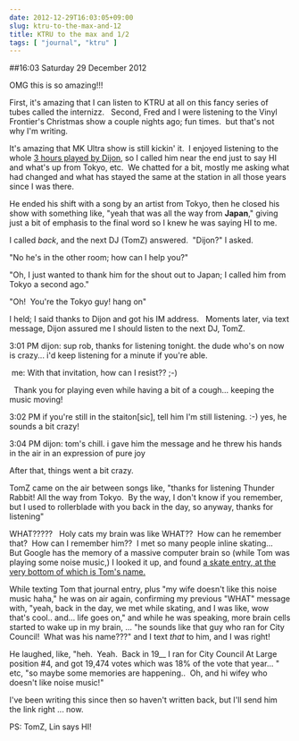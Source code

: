 ```yaml
---
date: 2012-12-29T16:03:05+09:00
slug: ktru-to-the-max-and-12
title: KTRU to the max and 1/2
tags: [ "journal", "ktru" ]
---
```


##16:03 Saturday 29 December 2012

OMG this is so amazing!!!

First, it's amazing that I can listen to KTRU at all on this fancy series of tubes called the internizz.   Second, Fred and I were listening to the Vinyl Frontier's Christmas show a couple nights ago; fun times.  but that's not why I'm writing.

It's amazing that MK Ultra show is still kickin' it.  I enjoyed listening to the whole [3 hours played by Dijon](https://noise.rice.edu/ktru/sheet.nsf/15aa60c8727df106802568e90056b4d1/9b62ecd77c6ac6e386257ae300124f48?OpenDocument), so I called him near the end just to say HI and what's up from Tokyo, etc.  We chatted for a bit, mostly me asking what had changed and what has stayed the same at the station in all those years since I was there.

He ended his shift with a song by an artist from Tokyo, then he closed his show with something like, "yeah that was <artist name> all the way from **Japan**," giving just a bit of emphasis to the final word so I knew he was saying HI to me.

I called *back*, and the next DJ (TomZ) answered.  "Dijon?" I asked.

"No he's in the other room; how can I help you?"

"Oh, I just wanted to thank him for the shout out to Japan; I called him from Tokyo a second ago."

"Oh!  You're the Tokyo guy! hang on"

I held; I said thanks to Dijon and got his IM address.   Moments later, via text message, Dijon assured me I should listen to the next DJ, TomZ.


3:01 PM dijon: sup rob, thanks for listening tonight. the dude who's on now is crazy... i'd keep listening for a minute if you're able.




 me: With that invitation, how can I resist?? ;-)




  Thank you for playing even while having a bit of a cough... keeping the music moving!




3:02 PM if you're still in the staiton[sic], tell him I'm still listening. :-) yes, he sounds a bit crazy!




3:04 PM dijon: tom's chill. i gave him the message and he threw his hands in the air in an expression of pure joy


After that, things went a bit crazy.

TomZ came on the air between songs like, "thanks for listening Thunder Rabbit! All the way from Tokyo.  By the way, I don't know if you remember, but I used to rollerblade with you back in the day, so anyway, thanks for listening"

WHAT?????   Holy cats my brain was like WHAT??  How can he remember that?  How can I remember him??  I met so many people inline skating...   But Google has the memory of a massive computer brain so (while Tom was playing some noise music,) I looked it up, and found [a skate entry, at the very bottom of which is Tom's name.](https://robnugen.com/journal.pl?type=skate&date=1995/01/20)

While texting Tom that journal entry, plus "my wife doesn't like this noise music haha," he was on air again, confirming my previous "WHAT" message with, "yeah, back in the day, we met while skating, and I was like, wow that's cool.. and... life goes on," and while he was speaking, more brain cells started to wake up in my brain, ... "he sounds like that guy who ran for City Council!  What was his name???" and I text *that* to him, and I was right!

He laughed, like, "heh.  Yeah.  Back in 19__ I ran for City Council At Large position #4, and got 19,474 votes which was 18% of the vote that year... "  etc, "so maybe some memories are happening..  Oh, and hi wifey who doesn't like noise music!"

I've been writing this since then so haven't written back, but I'll send him the link right ... now.

PS: TomZ, Lin says HI!
